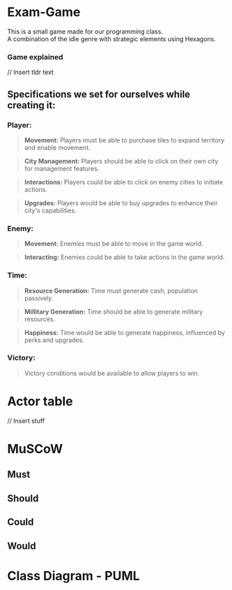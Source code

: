 # Exam-Game
This is a small game made for our programming class.
<br>
A combination of the idle genre with strategic elements using Hexagons.

### Game explained
// Insert tldr text

## Specifications we set for ourselves while creating it:
### Player: 

> **Movement:** Players must be able to purchase tiles to expand territory and enable movement. 

> **City Management:** Players should be able to click on their own city for management features. 

> **Interactions:** Players could be able to click on enemy cities to initiate actions. 

> **Upgrades:** Players would be able to buy upgrades to enhance their city's capabilities. 

### Enemy:

> **Movement:** Enemies must be able to move in the game world. 

> **Interacting:** Enemies could be able to take actions in the game world. 

### Time:

> **Resource Generation:** Time must generate cash, population passively. 

> **Millitary Generation:** Time should be able to generate military resources. 

> **Happiness:** Time would be able to generate happiness, influenced by perks and upgrades. 

### Victory:

> Victory conditions would be available to allow players to win. 


# Actor table
// Insert stuff

# MuSCoW
## Must

## Should

## Could

## Would

# Class Diagram - PUML
